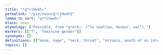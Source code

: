 ```yaml
---
title: "*gʷriHwéh₂"
permalink: "/pie/noun/gʷriHwéh2"
lemma_to_sort: "gʷrihweh₂"
klass: noun
etymology: ["Possible, from *gʷerh₃- (“to swallow, devour, eat”)."]
markers: [["f", "feminine gender"]]
synonyms: []
definitions: [["mane, nape", "neck, throat", "estuary, mouth of an inlet"]]
topics: []
---
```

